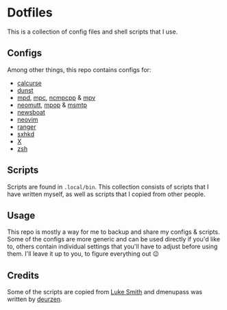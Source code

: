 # Dotfiles

This is a collection of config files and shell scripts that I use.

## Configs

Among other things, this repo contains configs for:

- [calcurse](https://calcurse.org)
- [dunst](https://dunst-project.org/)
- [mpd](https://musicpd.org), [mpc](https://musicpd.org/clients/mpc), [ncmpcpp](http://rybczak.net/ncmpcpp/) & [mpv](https://mpv.io)
- [neomutt](https://neomutt.org), [mpop](https://marlam.de/mpop) & [msmtp](https://marlam.de/msmtp)
- [newsboat](https://newsboat.org)
- [neovim](https://neovim.org)
- [ranger](https://github.com/ranger/ranger)
- [sxhkd](https://github.com/baskerville/sxhkd)
- [X](https://www.x.org/wiki/)
- [zsh](https://zsh.org)

## Scripts

Scripts are found in ``.local/bin``. This collection consists of scripts that I have written myself,
as well as scripts that I copied from other people.

## Usage

This repo is mostly a way for me to backup and share my configs & scripts. Some of the configs are more generic
and can be used directly if you'd like to, others contain individual settings that you'll have to adjust before
using them. I'll leave it up to you, to figure everything out 😉

## Credits

Some of the scripts are copied from [Luke Smith](https://github.com/lukesmithxyz/voidrice) and dmenupass was written by [deurzen](https://github.com/deurzen/dmenupass/blob/master/dmenupass).
